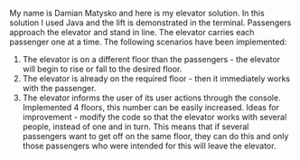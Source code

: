 My name is Damian Matysko and here is my elevator solution. In this solution I used Java and the lift is demonstrated in the terminal. 
Passengers approach the elevator and stand in line. The elevator carries each passenger one at a time. The following scenarios have been implemented:
1. The elevator is on a different floor than the passengers - the elevator will begin to rise or fall to the desired floor.
2. The elevator is already on the required floor - then it immediately works with the passenger.
3. The elevator informs the user of its user actions through the console.
Implemented 4 floors, this number can be easily increased.
Ideas for improvement - modify the code so that the elevator works with several people, instead of one and in turn. This means that if several passengers want to get off on the same floor, they can do this and only those passengers who were intended for this will leave the elevator.
